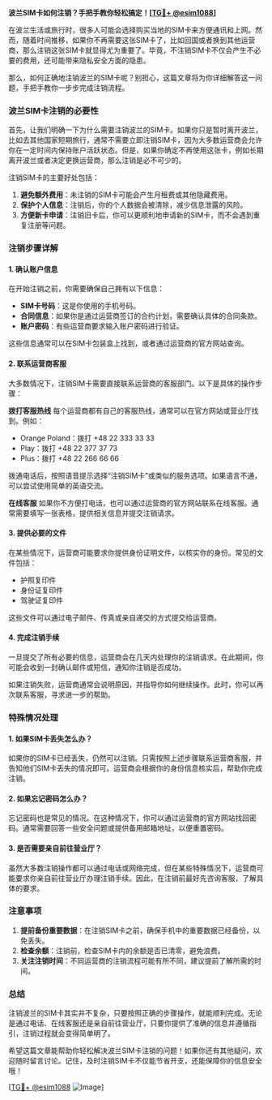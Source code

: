 **波兰SIM卡如何注销？手把手教你轻松搞定！[[TG💪+ @esim1088](https://t.me/s/esim1088)]**

在波兰生活或旅行时，很多人可能会选择购买当地的SIM卡来方便通讯和上网。然而，随着时间推移，如果你不再需要这张SIM卡了，比如回国或者换到其他运营商，那么注销这张SIM卡就显得尤为重要了。毕竟，不注销SIM卡不仅会产生不必要的费用，还可能带来隐私安全方面的隐患。

那么，如何正确地注销波兰的SIM卡呢？别担心，这篇文章将为你详细解答这一问题，手把手教你一步步完成注销流程。

### 波兰SIM卡注销的必要性

首先，让我们明确一下为什么需要注销波兰的SIM卡。如果你只是暂时离开波兰，比如去其他国家短期旅行，通常不需要立即注销SIM卡，因为大多数运营商会允许你在一定时间内保持账户活跃状态。但是，如果你确定不再使用这张卡，例如长期离开波兰或者决定更换运营商，那么注销是必不可少的。

注销SIM卡的主要好处包括：
1. **避免额外费用**：未注销的SIM卡可能会产生月租费或其他隐藏费用。
2. **保护个人信息**：注销后，你的个人数据会被清除，减少信息泄露的风险。
3. **方便新卡申请**：注销旧卡后，你可以更顺利地申请新的SIM卡，而不会遇到重复注册等问题。

### 注销步骤详解

#### 1. 确认账户信息
在开始注销之前，你需要确保自己拥有以下信息：
- **SIM卡号码**：这是你使用的手机号码。
- **合同信息**：如果你是通过运营商签订的合约计划，需要确认具体的合同条款。
- **账户密码**：有些运营商要求输入账户密码进行验证。

这些信息通常可以在SIM卡包装盒上找到，或者通过运营商的官方网站查询。

#### 2. 联系运营商客服
大多数情况下，注销SIM卡需要直接联系运营商的客服部门。以下是具体的操作步骤：

**拨打客服热线**
每个运营商都有自己的客服热线，通常可以在官方网站或营业厅找到。例如：
- Orange Poland：拨打 +48 22 333 33 33
- Play：拨打 +48 22 377 37 73
- Plus：拨打 +48 22 266 66 66

拨通电话后，按照语音提示选择“注销SIM卡”或类似的服务选项。如果语言不通，可以尝试使用简单的英语交流。

**在线客服**
如果你不方便打电话，也可以通过运营商的官方网站联系在线客服。通常需要填写一张表格，提供相关信息并提交注销请求。

#### 3. 提供必要的文件
在某些情况下，运营商可能要求你提供身份证明文件，以核实你的身份。常见的文件包括：
- 护照复印件
- 身份证复印件
- 驾驶证复印件

这些文件可以通过电子邮件、传真或亲自递交的方式提交给运营商。

#### 4. 完成注销手续
一旦提交了所有必要的信息，运营商会在几天内处理你的注销请求。在此期间，你可能会收到一封确认邮件或短信，通知你注销是否成功。

如果注销失败，运营商通常会说明原因，并指导你如何继续操作。此时，你可以再次联系客服，寻求进一步的帮助。

### 特殊情况处理

#### 1. 如果SIM卡丢失怎么办？
如果你的SIM卡已经丢失，仍然可以注销。只需按照上述步骤联系运营商客服，并告知他们SIM卡丢失的情况即可。运营商会根据你的身份信息核实后，帮助你完成注销。

#### 2. 如果忘记密码怎么办？
忘记密码也是常见的情况。在这种情况下，你可以通过运营商的官方网站找回密码。通常需要回答一些安全问题或提供备用邮箱地址，以便重置密码。

#### 3. 是否需要亲自前往营业厅？
虽然大多数注销操作都可以通过电话或网络完成，但在某些特殊情况下，运营商可能要求你亲自前往营业厅办理注销手续。因此，在注销前最好先咨询客服，了解具体的要求。

### 注意事项

1. **提前备份重要数据**：在注销SIM卡之前，确保手机中的重要数据已经备份，以免丢失。
2. **检查余额**：注销前，检查SIM卡内的余额是否已清零，避免浪费。
3. **关注注销时间**：不同运营商的注销流程可能有所不同，建议提前了解所需的时间。

### 总结

注销波兰的SIM卡其实并不复杂，只要按照正确的步骤操作，就能顺利完成。无论是通过电话、在线客服还是亲自前往营业厅，只要你提供了准确的信息并遵循指引，注销过程就会变得简单明了。

希望这篇文章能帮助你轻松解决波兰SIM卡注销的问题！如果你还有其他疑问，欢迎随时留言讨论。记住，及时注销SIM卡不仅能节省开支，还能保障你的信息安全哦！

[[TG💪+ @esim1088](https://t.me/s/esim1088) ![Image](https://i.postimg.cc/4NQfJmqS/Snipaste-2025-05-13-00-14-12.png)]